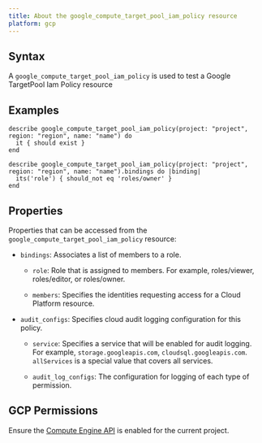 ```yaml
---
title: About the google_compute_target_pool_iam_policy resource
platform: gcp
---
```


## Syntax
A `google_compute_target_pool_iam_policy` is used to test a Google TargetPool Iam Policy resource

## Examples
```
describe google_compute_target_pool_iam_policy(project: "project", region: "region", name: "name") do
  it { should exist }
end

describe google_compute_target_pool_iam_policy(project: "project", region: "region", name: "name").bindings do |binding|
  its('role') { should_not eq 'roles/owner' }
end
```

## Properties
Properties that can be accessed from the `google_compute_target_pool_iam_policy` resource:

  * `bindings`: Associates a list of members to a role.

    * `role`: Role that is assigned to members. For example, roles/viewer, roles/editor, or roles/owner.

    * `members`: Specifies the identities requesting access for a Cloud Platform resource.

  * `audit_configs`: Specifies cloud audit logging configuration for this policy.

    * `service`: Specifies a service that will be enabled for audit logging. For example, `storage.googleapis.com`, `cloudsql.googleapis.com`. `allServices`  is a special value that covers all services.

    * `audit_log_configs`: The configuration for logging of each type of permission.



## GCP Permissions

Ensure the [Compute Engine API](https://console.cloud.google.com/apis/library/compute.googleapis.com/) is enabled for the current project.
